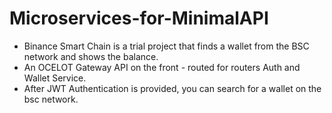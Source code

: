 # Microservices-for-MinimalAPI
* Binance Smart Chain is a trial project that finds a wallet from the BSC network and shows the balance.
* An OCELOT Gateway API on the front - routed for routers Auth and Wallet Service.
* After JWT Authentication is provided, you can search for a wallet on the bsc network.
